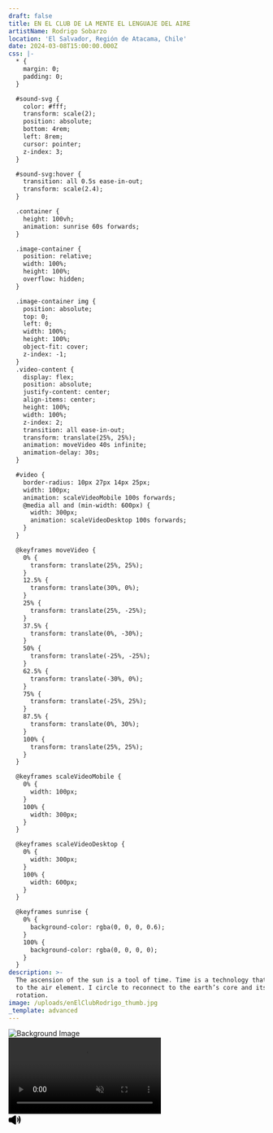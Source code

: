 ```yaml
---
draft: false
title: EN EL CLUB DE LA MENTE EL LENGUAJE DEL AIRE
artistName: Rodrigo Sobarzo
location: 'El Salvador, Región de Atacama, Chile'
date: 2024-03-08T15:00:00.000Z
css: |-
  * {
    margin: 0;
    padding: 0;
  }

  #sound-svg {
    color: #fff;
    transform: scale(2);
    position: absolute;
    bottom: 4rem;
    left: 8rem;
    cursor: pointer;
    z-index: 3;
  }

  #sound-svg:hover {
    transition: all 0.5s ease-in-out;
    transform: scale(2.4);
  }

  .container {
    height: 100vh;
    animation: sunrise 60s forwards;
  }

  .image-container {
    position: relative;
    width: 100%;
    height: 100%;
    overflow: hidden;
  }

  .image-container img {
    position: absolute;
    top: 0;
    left: 0;
    width: 100%;
    height: 100%;
    object-fit: cover;
    z-index: -1;
  }
  .video-content {
    display: flex;
    position: absolute;
    justify-content: center;
    align-items: center;
    height: 100%;
    width: 100%;
    z-index: 2;
    transition: all ease-in-out;
    transform: translate(25%, 25%); 
    animation: moveVideo 40s infinite;
    animation-delay: 30s; 
  }

  #video {
    border-radius: 10px 27px 14px 25px;
    width: 100px;
    animation: scaleVideoMobile 100s forwards;
    @media all and (min-width: 600px) {
      width: 300px;
      animation: scaleVideoDesktop 100s forwards;
    }
  }

  @keyframes moveVideo {
    0% {
      transform: translate(25%, 25%); 
    }
    12.5% {
      transform: translate(30%, 0%);
    }
    25% {
      transform: translate(25%, -25%);
    }
    37.5% {
      transform: translate(0%, -30%);
    }
    50% {
      transform: translate(-25%, -25%);
    }
    62.5% {
      transform: translate(-30%, 0%);
    }
    75% {
      transform: translate(-25%, 25%);
    }
    87.5% {
      transform: translate(0%, 30%);
    }
    100% {
      transform: translate(25%, 25%); 
    }
  }

  @keyframes scaleVideoMobile {
    0% {
      width: 100px; 
    }
    100% {
      width: 300px; 
    }
  }

  @keyframes scaleVideoDesktop {
    0% {
      width: 300px; 
    }
    100% {
      width: 600px; 
    }
  }

  @keyframes sunrise {
    0% {
      background-color: rgba(0, 0, 0, 0.6); 
    }
    100% {
      background-color: rgba(0, 0, 0, 0); 
    }
  }
description: >-
  The ascension of the sun is a tool of time. Time is a technology that belongs
  to the air element. I circle to reconnect to the earth’s core and its
  rotation.
image: /uploads/enElClubRodrigo_thumb.jpg
_template: advanced
---
```


  <div class="container">
    <div class="image-container">
      <img src="https://cf-ipfs.com/ipfs/bafybeia7a3wmhsb3to2h5oxlvvalvh5eb65vxj3nen73flca4d5zovjhle" alt="Background Image" />
      <div class="video-content">
        <a href="https://naarduikkeerher.dk/GX030020_2160p.mp4" download="video.mp4">
          <video autoplay muted loop id="video">
            <source src="https://bafybeig3htfmxerqwzfhttihudrqaqg37g6amsaw7hrf7biztsuridsahi.ipfs.cf-ipfs.com/" type="video/webm" />
            <source src="https://naarduikkeerher.dk/GX030020_404p.mp4" type="video/mp4" />
            Your browser does not support the video tag.
          </video>
        </a>
      </div>
      <svg
        xmlns="http://www.w3.org/2000/svg"
        id="sound-svg"
        width="75"
        height="75"
        fill="currentColor"
        stroke-width="1.5"
        color="#000"
      >
        <path
          stroke="#000"
          d="M1 13.857v-3.714a2 2 0 0 1 2-2h2.9a1 1 0 0 0 .55-.165l6-3.956a1 1 0 0 1 1.55.835v14.286a1 1 0 0 1-1.55.835l-6-3.956a1 1 0 0 0-.55-.165H3a2 2 0 0 1-2-2Z"
        />
        <path
          stroke="#000"
          stroke-linecap="round"
          stroke-linejoin="round"
          d="M17.5 7.5S19 9 19 11.5s-1.5 4-1.5 4m3-11S23 7 23 11.5s-2.5 7-2.5 7"
        />
      </svg>
    </div>
  </div>
  <script>
    document.addEventListener("DOMContentLoaded", function () {
      var video = document.getElementById("video");  
      var toggleSoundButton = document.querySelector("#sound-svg");
      toggleSoundButton.addEventListener("click", function () {
        video.muted = !video.muted;
      });
    });
  </script>
